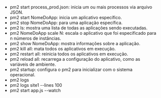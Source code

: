 - pm2 start process_prod.json: inicia um ou mais processos via arquivo JSON.
- pm2 start NomeDoApp: inicia um aplicativo específico.
- pm2 stop NomeDoApp: para uma aplicação específica.
- pm2 ls: mostra uma lista de todas as aplicações sendo executadas.
- pm2 NomeDoApp scale N: escala o aplicativo que foi especificado para n números de instâncias.
- pm2 show NomeDoApp: mostra informações sobre a aplicação.
- pm2 kill all: mata todos os aplicativos em execução.
- pm2 restart all: reinicia todos os aplicativos em execução.
- pm2 reload all: recarrega a configuração do aplicativo, como as variáveis de ambiente.
- pm2 startup: configura o pm2 para inicializar com o sistema operacional.
- pm2 logs
- pm2 logs site1 --lines 100
- pm2 start app.js --watch

